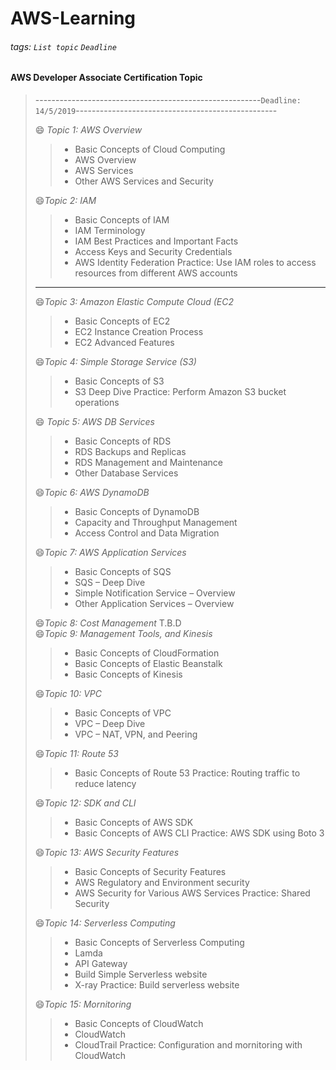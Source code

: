 # AWS-Learning

###### tags: `List topic` `Deadline`

#### AWS Developer Associate Certification Topic 

>--------------------------------------------------------`Deadline: 14/5/2019`--------------------------------------------------
>
>:smile: *Topic 1: AWS Overview*   
>
>>- Basic Concepts of Cloud Computing
>>- AWS Overview
>>- AWS Services
>>- Other AWS Services and Security
>
>:smile:*Topic 2: IAM*
>
>> - Basic Concepts of IAM
>> - IAM Terminology  
>> - IAM Best Practices and Important Facts
>> - Access Keys and Security Credentials
>> - AWS Identity Federation
>>   Practice: Use IAM roles to access resources from different AWS accounts
>
>-----------------------------------------------------------------------------------------------------------------------
>
>:smile:*Topic 3: Amazon Elastic Compute Cloud (EC2*
>
>> - Basic Concepts of EC2
>> - EC2 Instance Creation Process
>> - EC2 Advanced Features
>
>:smile:*Topic 4: Simple Storage Service (S3)*
>
>> - Basic Concepts of S3
>> - S3 Deep Dive
>>   Practice: Perform Amazon S3 bucket operations
>
>:smile: *Topic 5: AWS DB Services*
>
>> - Basic Concepts of RDS
>> - RDS Backups and Replicas
>> - RDS Management and Maintenance
>> - Other Database Services
>
>:smile:*Topic 6: AWS DynamoDB*
>
>> - Basic Concepts of DynamoDB  
>> - Capacity and Throughput Management
>> - Access Control and Data Migration
>
>:smile:*Topic 7: AWS Application Services*   
>
>> - Basic Concepts of SQS  
>> - SQS – Deep Dive
>> - Simple Notification Service – Overview
>> - Other Application Services – Overview
>
>:smile:*Topic 8: Cost Management*   T.B.D   
>:smile:*Topic 9: Management Tools, and Kinesis*  
>
>> - Basic Concepts of CloudFormation
>> - Basic Concepts of Elastic Beanstalk
>> - Basic Concepts of Kinesis
>
>:smile:*Topic 10: VPC*
>
>> - Basic Concepts of VPC
>> - VPC – Deep Dive
>> - VPC – NAT, VPN, and Peering
>
>:smile:*Topic 11: Route 53*
>
>> - Basic Concepts of Route 53
>>   Practice: Routing traffic to reduce latency
>
>:smile:*Topic 12: SDK and CLI*  
>
>> - Basic Concepts of AWS SDK
>> - Basic Concepts of AWS CLI
>>   Practice: AWS SDK using Boto 3
>
>:smile:*Topic 13: AWS Security Features*
>
>> - Basic Concepts of Security Features
>> - AWS Regulatory and Environment security
>> - AWS Security for Various AWS Services
>>   Practice: Shared Security
>
>:smile:*Topic 14: Serverless Computing* 
>
>> - Basic Concepts of Serverless Computing
>> - Lamda
>> - API Gateway
>> - Build Simple Serverless website
>> - X-ray
>>   Practice: Build serverless website
>
>:smile:*Topic 15: Mornitoring*  
>
>> - Basic Concepts of CloudWatch
>> - CloudWatch
>> - CloudTrail
>>   Practice: Configuration and mornitoring with CloudWatch